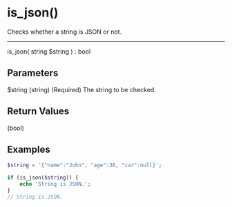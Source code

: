 # is_json()

Checks whether a string is JSON or not.

---

is_json( string $string ) : bool

## Parameters

$string (string) (Required) The string to be checked.

## Return Values

(bool)

## Examples

```php
$string = '{"name":"John", "age":30, "car":null}';

if (is_json($string)) {
    echo 'String is JSON.';
}
// String is JSON.
```
